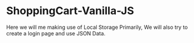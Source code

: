 # ShoppingCart-Vanilla-JS
Here we will me making use of Local Storage Primarily, We will also try to  create a login page and use JSON Data. 
